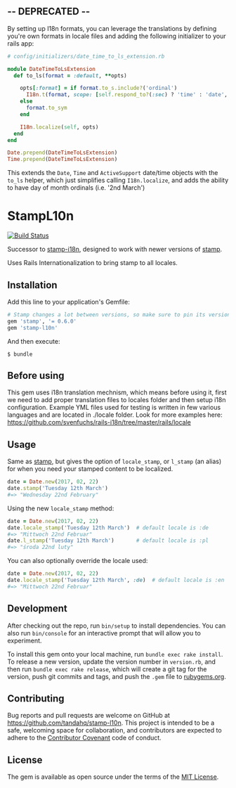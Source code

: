 ## -- DEPRECATED --

By setting up I18n formats, you can leverage the translations by defining you're own formats in locale files and adding the following initializer to your rails app:

```ruby
# config/initializers/date_time_to_ls_extension.rb

module DateTimeToLsExtension
  def to_ls(format = :default, **opts)

    opts[:format] = if format.to_s.include?('ordinal')
      I18n.t(format, scope: [self.respond_to?(:sec) ? 'time' : 'date', :formats], ordinal: self.day.ordinalize)
    else
      format.to_sym
    end

    I18n.localize(self, opts)
  end
end

Date.prepend(DateTimeToLsExtension)
Time.prepend(DateTimeToLsExtension)
```

This extends the `Date`, `Time` and `ActiveSupport` date/time objects with the `to_ls` helper, which just simplifies calling `I18n.localize`, and adds the ability to have day of month ordinals (i.e. '2nd March')

# StampL10n

[![Build Status](https://travis-ci.org/TandaHQ/stamp-l10n.svg?branch=master)](https://travis-ci.org/TandaHQ/stamp-l10n)

Successor to [stamp-i18n](https://github.com/karpiu/stamp-i18n), designed to work with newer versions of [stamp](https://github.com/jeremyw/stamp).

Uses Rails Internationalization to bring stamp to all locales.

## Installation

Add this line to your application's Gemfile:

```ruby
# Stamp changes a lot between versions, so make sure to pin its version
gem 'stamp', '= 0.6.0'
gem 'stamp-l10n'
```

And then execute:

    $ bundle

## Before using

This gem uses i18n translation mechnism, which means before using it, first we need to add proper translation files to locales folder and then setup i18n configuration. Example YML files used for testing is written in few various languages and are located in ./locale folder. Look for more examples here: https://github.com/svenfuchs/rails-i18n/tree/master/rails/locale

## Usage

Same as [stamp](https://github.com/jeremyw/stamp), but gives the option of `locale_stamp`, or `l_stamp` (an alias) for when you need your stamped content to be localized.

```ruby
date = Date.new(2017, 02, 22)
date.stamp('Tuesday 12th March')
#=> "Wednesday 22nd February"
```

Using the new `locale_stamp` method:

```ruby
date = Date.new(2017, 02, 22)
date.locale_stamp('Tuesday 12th March')  # default locale is :de
#=> "Mittwoch 22nd Februar"
date.l_stamp('Tuesday 12th March')       # default locale is :pl
#=> "środa 22nd luty"
```

You can also optionally override the locale used:

```ruby
date = Date.new(2017, 02, 22)
date.locale_stamp('Tuesday 12th March', :de)  # default locale is :en
#=> "Mittwoch 22nd Februar"
```

## Development

After checking out the repo, run `bin/setup` to install dependencies. You can also run `bin/console` for an interactive prompt that will allow you to experiment.

To install this gem onto your local machine, run `bundle exec rake install`. To release a new version, update the version number in `version.rb`, and then run `bundle exec rake release`, which will create a git tag for the version, push git commits and tags, and push the `.gem` file to [rubygems.org](https://rubygems.org).

## Contributing

Bug reports and pull requests are welcome on GitHub at https://github.com/tandahq/stamp-l10n. This project is intended to be a safe, welcoming space for collaboration, and contributors are expected to adhere to the [Contributor Covenant](http://contributor-covenant.org) code of conduct.


## License

The gem is available as open source under the terms of the [MIT License](http://opensource.org/licenses/MIT).
